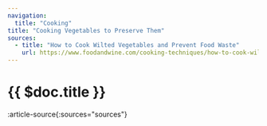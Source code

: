 ```yaml
---
navigation:
  title: "Cooking"
title: "Cooking Vegetables to Preserve Them"
sources:
  - title: "How to Cook Wilted Vegetables and Prevent Food Waste"
    url: https://www.foodandwine.com/cooking-techniques/how-to-cook-wilted-produce-avoid-food-waste-vegetables
---
```


# {{ $doc.title }}

:article-source{:sources="sources"}
